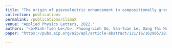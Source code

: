 ```yaml
---
title: "The origin of piezoelectric enhancement in compositionally graded ferroelectrics with sinusoidal variation"
collection: publications
permalink: /publications/ClimaX
venue: "Applied Physics Letters, 2022."
authors: '<b>Minh-Tien Le</b>, Phuong-Linh Do, Van-Tuan Le, Dang Thi Hong Hue, Van-Hai Dinh, Trong-Giang Nguyen, Le Van Lich'
paper: "https://pubs.aip.org/aip/apl/article-abstract/121/16/162905/2834481/The-origin-of-piezoelectric-enhancement-in?redirectedFrom=fulltext"

---
```

